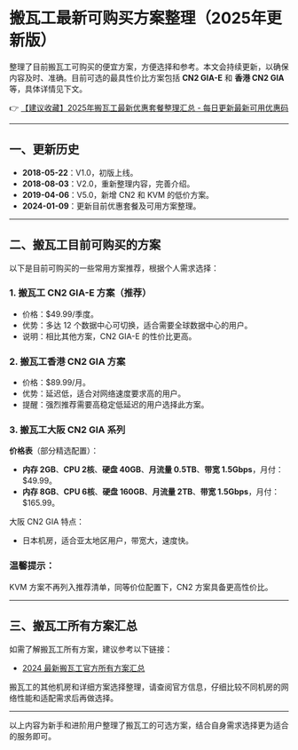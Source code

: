 # 搬瓦工最新可购买方案整理（2025年更新版）

整理了目前搬瓦工可购买的便宜方案，方便选择和参考。本文会持续更新，以确保内容及时、准确。目前可选的最具性价比方案包括 **CN2 GIA-E** 和 **香港 CN2 GIA** 等，具体详情见下文。

👉 [【建议收藏】2025年搬瓦工最新优惠套餐整理汇总 - 每日更新最新可用优惠码](https://bit.ly/banwagon)

---

## 一、更新历史

- **2018-05-22**：V1.0，初版上线。
- **2018-08-03**：V2.0，重新整理内容，完善介绍。
- **2019-04-06**：V5.0，新增 CN2 和 KVM 的低价方案。
- **2024-01-09**：更新目前优惠套餐及可用方案整理。

---

## 二、搬瓦工目前可购买的方案

以下是目前可购买的一些常用方案推荐，根据个人需求选择：

### 1. **搬瓦工 CN2 GIA-E 方案**（推荐）
- 价格：$49.99/季度。
- 优势：多达 12 个数据中心可切换，适合需要全球数据中心的用户。
- 说明：相比其他方案，CN2 GIA-E 的性价比更高。

### 2. **搬瓦工香港 CN2 GIA 方案**
- 价格：$89.99/月。
- 优势：延迟低，适合对网络速度要求高的用户。
- 提醒：强烈推荐需要高稳定低延迟的用户选择此方案。

### 3. **搬瓦工大阪 CN2 GIA 系列**
**价格表**（部分精选配置）：
- **内存 2GB**、**CPU 2核**、**硬盘 40GB**、**月流量 0.5TB**、**带宽 1.5Gbps**，月付：$49.99。
- **内存 8GB**、**CPU 6核**、**硬盘 160GB**、**月流量 2TB**、**带宽 1.5Gbps**，月付：$165.99。

大阪 CN2 GIA 特点：
- 日本机房，适合亚太地区用户，带宽大，速度快。

### 温馨提示：
KVM 方案不再列入推荐清单，同等价位配置下，CN2 方案具备更高性价比。

---

## 三、搬瓦工所有方案汇总

如需了解搬瓦工所有方案，建议参考以下链接：
- [2024 最新搬瓦工官方所有方案汇总](https://bit.ly/banwagon)

搬瓦工的其他机房和详细方案选择整理，请查阅官方信息，仔细比较不同机房的网络性能和适配需求后再做选择。

---

以上内容为新手和进阶用户整理了搬瓦工的可选方案，结合自身需求选择更为适合的服务即可。